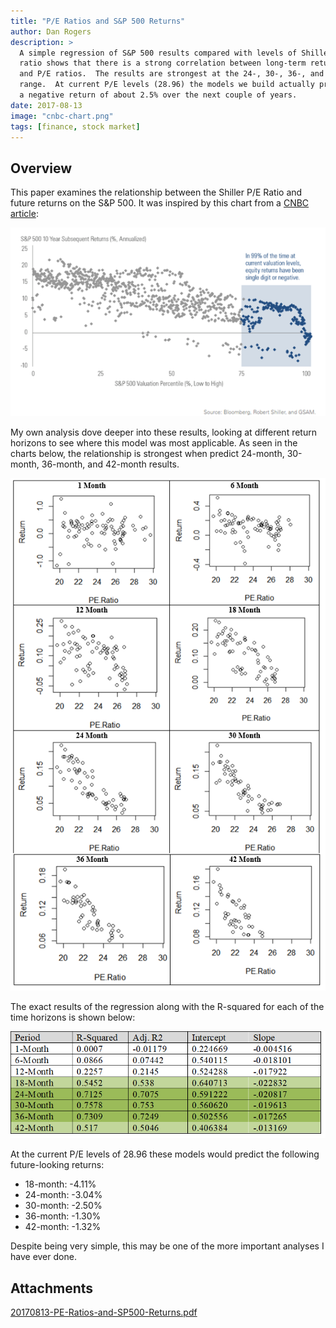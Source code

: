```yaml
---
title: "P/E Ratios and S&P 500 Returns"
author: Dan Rogers
description: >
  A simple regression of S&P 500 results compared with levels of Shiller's P/E
  ratio shows that there is a strong correlation between long-term returns
  and P/E ratios.  The results are strongest at the 24-, 30-, 36-, and 42-month
  range.  At current P/E levels (28.96) the models we build actually predict
  a negative return of about 2.5% over the next couple of years.
date: 2017-08-13
image: "cnbc-chart.png"
tags: [finance, stock market]
---
```


## Overview

This paper examines the relationship between the Shiller P/E Ratio and future returns on the S&P 500.  It was inspired by this chart from a [CNBC article](https://www.cnbc.com/2017/07/31/theres-a-99-percent-chance-stock-market-returns-will-be-subpar-from-here.html):

![CNBC Chart](cnbc-chart.png)

My own analysis dove deeper into these results, looking at different return horizons to see where this model was most applicable. As seen in the charts below, the relationship is strongest when predict 24-month, 30-month, 36-month, and 42-month results.

![My Charts](charts.png)

The exact results of the regression along with the R-squared for each of the time horizons is shown below:

![Regression Results](regression-results.png)

At the current P/E levels of 28.96 these models would predict the following future-looking returns:

* 18-month: -4.11%
* 24-month: -3.04%
* 30-month: -2.50%
* 36-month: -1.30%
* 42-month: -1.32%

Despite being very simple, this may be one of the more important analyses I have ever done.

## Attachments

[20170813-PE-Ratios-and-SP500-Returns.pdf](20170813-PE-Ratios-and-SP500-Returns.pdf)
